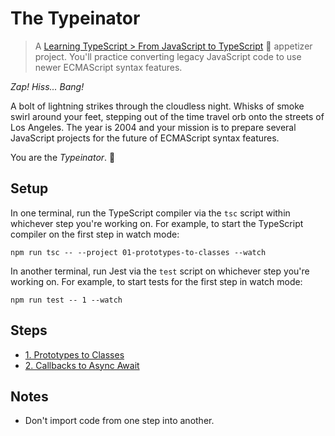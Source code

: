 # The Typeinator

> A [Learning TypeScript > From JavaScript to TypeScript](https://learning-typescript.com/from-javascript-to-typescript) 🥗 appetizer project.
> You'll practice converting legacy JavaScript code to use newer ECMAScript syntax features.

_Zap!_
_Hiss..._
_Bang!_

A bolt of lightning strikes through the cloudless night.
Whisks of smoke swirl around your feet, stepping out of the time travel orb onto the streets of Los Angeles.
The year is 2004 and your mission is to prepare several JavaScript projects for the future of ECMAScript syntax features.

You are the _Typeinator_. 🤖

## Setup

In one terminal, run the TypeScript compiler via the `tsc` script within whichever step you're working on.
For example, to start the TypeScript compiler on the first step in watch mode:

```shell
npm run tsc -- --project 01-prototypes-to-classes --watch
```

In another terminal, run Jest via the `test` script on whichever step you're working on.
For example, to start tests for the first step in watch mode:

```shell
npm run test -- 1 --watch
```

## Steps

- [1. Prototypes to Classes](./01-prototypes-to-classes)
- [2. Callbacks to Async Await](./02-callbacks-to-async-await)

## Notes

- Don't import code from one step into another.
